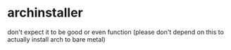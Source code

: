 # archinstaller
don't expect it to be good or even function (please don't depend on this to actually install arch to bare metal)
